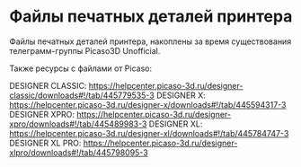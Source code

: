 # Файлы печатных деталей принтера

Файлы печатных деталей принтера, накоплены за время существования телеграмм-группы Picaso3D Unofficial.


Также ресурсы с файлами от Picaso:


DESIGNER CLASSIC: https://helpcenter.picaso-3d.ru/designer-classic/downloads#!/tab/445779535-3
DESIGNER X: https://helpcenter.picaso-3d.ru/designer-x/downloads#!/tab/445594317-3
DESIGNER XPRO: https://helpcenter.picaso-3d.ru/designer-xpro/downloads#!/tab/445489983-3
DESIGNER XL: https://helpcenter.picaso-3d.ru/designer-xl/downloads#!/tab/445784747-3
DESIGNER XL PRO: https://helpcenter.picaso-3d.ru/designer-xlpro/downloads#!/tab/445798095-3

